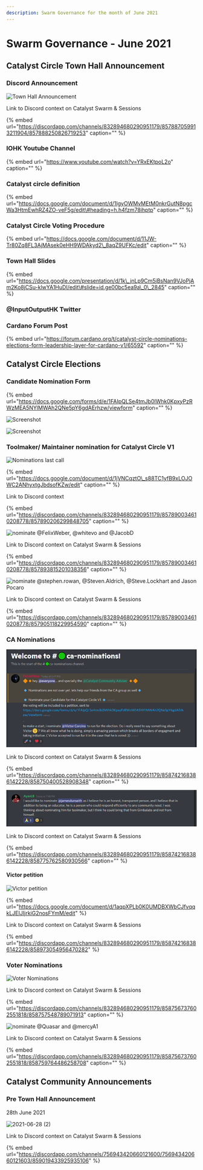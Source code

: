```yaml
---
description: Swarm Governance for the month of June 2021
---
```


# Swarm Governance - June 2021

## Catalyst Circle Town Hall Announcement

### Discord Announcement

![Town Hall Announcement](https://user-images.githubusercontent.com/25156451/123560426-e9f44500-d799-11eb-952d-26fe00070474.png)

Link to Discord context on Catalyst Swarm & Sessions

{% embed url="https://discordapp.com/channels/832894680290951179/857887059913211904/857888250826719253" caption="" %}

### IOHK Youtube Channel

{% embed url="https://www.youtube.com/watch?v=YRxEKtpoL2o" caption="" %}

### Catalyst circle definition

{% embed url="https://docs.google.com/document/d/1IgyOWMvMEtM0nkrGutN8pgcWa3HtmEwhRZ4ZO-veF5g/edit\#heading=h.h4fzm78ihptp" caption="" %}

### Catalyst Circle Voting Procedure

{% embed url="https://docs.google.com/document/d/11JW-Tr80Zq8FL3AjMAsek0eHH9WDAkyd2\_8aqZ9UFKc/edit" caption="" %}

### Town Hall Slides

{% embed url="https://docs.google.com/presentation/d/1k\_jnLp9Cm5jBsNan9VJoPjAm2Ko8jCSu-klwYA1HuDI/edit\#slide=id.ge00bc5ea9a\_0\_2845" caption="" %}

### @InputOutputHK Twitter

### Cardano Forum Post

{% embed url="https://forum.cardano.org/t/catalyst-circle-nominations-elections-form-leadership-layer-for-cardano-v1/65592" caption="" %}

## Catalyst Circle Elections

### Candidate Nomination Form

{% embed url="https://docs.google.com/forms/d/e/1FAIpQLSe4tmJb0lWhk0KpxyPzRWzMEA5NYlMWAh2QNe5pY6gdAErhzw/viewform" caption="" %}

![Screenshot](https://user-images.githubusercontent.com/25156451/123558713-a3015200-d78f-11eb-942f-431533021ab9.png)

![Screenshot](https://user-images.githubusercontent.com/25156451/123558716-a7c60600-d78f-11eb-9f25-995f5dbacd27.png)

### Toolmaker/ Maintainer nomination for Catalyst Circle V1

![Nominations last call](https://user-images.githubusercontent.com/25156451/123558325-8cf29200-d78d-11eb-83ba-8556b9b2990f.png)

{% embed url="https://docs.google.com/document/d/1jVNCqztO\_s88TC1yfB9xLOJOWC2ANhyxtgJbdsofKZw/edit" caption="" %}

Link to Discord context

{% embed url="https://discordapp.com/channels/832894680290951179/857890034610208778/857890206299848705" caption="" %}

![nominate @FelixWeber, @whitevo and @JacobD](https://user-images.githubusercontent.com/25156451/123561240-2b3b2380-d79f-11eb-8d08-1b8bf5c9f849.png)

Link to Discord context on Catalyst Swarm & Sessions

{% embed url="https://discordapp.com/channels/832894680290951179/857890034610208778/857893815201038356" caption="" %}

![nominate @stephen.rowan, @Steven.Aldrich, @Steve.Lockhart and Jason Pocaro](https://user-images.githubusercontent.com/25156451/123561325-9ab11300-d79f-11eb-874b-4c1504beeca3.png)

Link to Discord context on Catalyst Swarm & Sessions

{% embed url="https://discordapp.com/channels/832894680290951179/857890034610208778/857905118229954590" caption="" %}

### CA Nominations

![Welcome to \#ca-nominations &amp; nominate Victor Corcino](../.gitbook/assets/2021-06-27-12-.png)

Link to Discord context on Catalyst Swarm & Sessions

{% embed url="https://discordapp.com/channels/832894680290951179/858742168386142228/858750400528908348" caption="" %}

![nominate @jamesdunseith](../.gitbook/assets/2021-06-27-13-.png)

Link to Discord context on Catalyst Swarm & Sessions

{% embed url="https://discordapp.com/channels/832894680290951179/858742168386142228/858775762580930566" caption="" %}

#### Victor petition

![Victor petition](https://user-images.githubusercontent.com/25156451/123613166-1c825a00-d7fb-11eb-935f-d0fb5f57e50d.png)

{% embed url="https://docs.google.com/document/d/1aqpXPLb0K0UMDBXWbCJfvqqkLJEIJIjrkiG2nosFYmM/edit" %}



Link to Discord context on Catalyst Swarm & Sessions

{% embed url="https://discordapp.com/channels/832894680290951179/858742168386142228/858973054956470282" %}

### Voter Nominations

![Voter Nominations](https://user-images.githubusercontent.com/25156451/123561059-32adfd00-d79e-11eb-8dbe-fc036927de80.png)

Link to Discord context on Catalyst Swarm & Sessions

{% embed url="https://discordapp.com/channels/832894680290951179/858756737602551818/858757548789071913" caption="" %}

![nominate @Quasar and @mercyA1](https://user-images.githubusercontent.com/25156451/123561142-ae0fae80-d79e-11eb-9cad-8137a9111b28.png)

Link to Discord context on Catalyst Swarm & Sessions

{% embed url="https://discordapp.com/channels/832894680290951179/858756737602551818/858759764486258708" caption="" %}

## Catalyst Community Announcements



### Pre Town Hall Announcement

28th June 2021

![2021-06-28 (2)](https://user-images.githubusercontent.com/25156451/123624717-d206da80-d806-11eb-84f4-8db221699a11.png)

Link to Discord context on Catalyst Swarm & Sessions

{% embed url="https://discordapp.com/channels/756943420660121600/756943420660121603/859019433925935106" %}



